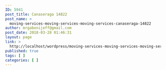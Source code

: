 ```yaml
---
ID: 5941
post_title: Canaseraga 14822
post_name: >
  moving-services-moving-services-moving-services-canaseraga-14822
author: mrgabonijeff@gmail.com
post_date: 2018-03-28 01:46:31
layout: page
link: >
  http://localhost/wordpress/moving-services-moving-services-moving-services-canaseraga-14822/
published: true
tags: [ ]
categories: [ ]
---
```

